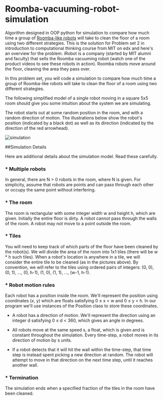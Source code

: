 # Roomba-vacuuming-robot-simulation
Algorithm designed in OOP python for simulation to compare how much time a group of [Roomba-like robots](http://store.irobot.com/) will take to clean the floor of a room using two different strategies.
This is the solution for Problem set 2 in introduction to computational thinking course from MIT on edx
and here's an overview for the problem.
iRobot is a company (started by MIT alumni and faculty) that sells the Roomba vacuuming robot (watch one of the product videos to see these robots in action). Roomba robots move around the floor, cleaning the area they pass over.

In this problem set, you will code a simulation to compare how much time a group of Roomba-like robots will take to clean the floor of a room using two different strategies.

The following simplified model of a single robot moving in a square 5x5 room should give you some intuition about the system we are simulating.

The robot starts out at some random position in the room, and with a random direction of motion. The illustrations below show the robot's position (indicated by a black dot) as well as its direction (indicated by the direction of the red arrowhead).

  
![simulation](https://image.ibb.co/dzfAZa/edx.png)

##Simulation Details

Here are additional details about the simulation model. Read these carefully.

### * Multiple robots
In general, there are N > 0 robots in the room, where N is given. For simplicity, assume that robots are points and can pass through each other or occupy the same point without interfering.

### * The room
The room is rectangular with some integer width w and height h, which are given. Initially the entire floor is dirty. A robot cannot pass through the walls of the room. A robot may not move to a point outside the room.

### * Tiles
You will need to keep track of which parts of the floor have been cleaned by the robot(s). We will divide the area of the room into 1x1 tiles (there will be w * h such tiles). When a robot's location is anywhere in a tile, we will consider the entire tile to be cleaned (as in the pictures above). By convention, we will refer to the tiles using ordered pairs of integers: (0, 0), (0, 1), ..., (0, h-1), (1, 0), (1, 1), ..., (w-1, h-1).

### * Robot motion rules
Each robot has a position inside the room. We'll represent the position using coordinates (x, y) which are floats satisfying 0 ≤ x < w and 0 ≤ y < h. In our program we'll use instances of the Position class to store these coordinates.

  * A robot has a direction of motion. We'll represent the direction using an integer d satisfying 0 ≤ d < 360, which gives an angle in degrees.

  * All robots move at the same speed s, a float, which is given and is constant throughout the simulation. Every time-step, a robot moves in its direction of motion by s units.

  * If a robot detects that it will hit the wall within the time-step, that time step is instead spent picking a new direction at random. The robot will attempt to move in that direction on the next time step, until it reaches another wall.

### * Termination
The simulation ends when a specified fraction of the tiles in the room have been cleaned.
